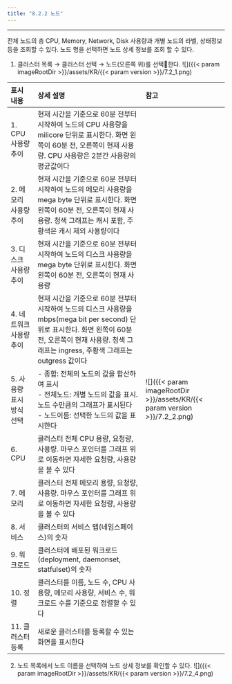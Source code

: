 ```yaml
---
title: "8.2.2 노드"
---
```


---
전체 노드의 총 CPU, Memory, Network, Disk 사용량과 개별 노드의 라벨, 상태정보 등을 조회할 수 있다. 노드 명을 선택하면 노드 상세 정보를 조회 할 수 있다.

1. 클러스터 목록 → 클러스터 선택 → 노드(오른쪽 위)를 선택한다.
    ![]({{< param imageRootDir >}}/assets/KR/{{< param version >}}/7.2_1.png)

| **표시 내용** | **상세 설명**                       | **참고** |
| :---------------- | :--------------------------- | :---------- |
| 1. CPU 사용량 추이 | 현재 시간을 기준으로 60분 전부터 시작하여 노드의 CPU 사용량을 milicore 단위로 표시한다. 화면 왼쪽이 60분 전, 오른쪽이 현재 사용량. CPU 사용량은 2분간 사용량의 평균값이다 |
| 2. 메모리 사용량 추이 | 현재 시간을 기준으로 60분 전부터 시작하여 노드의 메모리 사용량을 mega byte 단위로 표시한다. 화면 왼쪽이 60분 전, 오른쪽이 현재 사용량. 청색 그래프는 캐시 포함, 주황색은 캐시 제외 사용량이다 | |
| 3. 디스크 사용량 추이 | 현재 시간을 기준으로 60분 전부터 시작하여 노드의 디스크 사용량을 mega byte 단위로 표시한다. 화면 왼쪽이 60분 전, 오른쪽이 현재 사용량 | |
| 4. 네트워크 사용량 추이 | 현재 시간을 기준으로 60분 전부터 시작하여 노드의 디스크 사용량을 mbps(mega bit per second) 단위로 표시한다. 화면 왼쪽이 60분 전, 오른쪽이 현재 사용량. 청색 그래프는 ingress, 주황색 그래프는 outgress 값이다 | |
| 5. 사용량 표시 방식 선택 | - 종합: 전체의 노드의 값을 합산하여 표시<br>- 전체노드: 개별 노드의 값을 표시. 노드 수만큼의 그래프가 표시된다<br> - 노드이름: 선택한 노드의 값을 표시한다 | ![]({{< param imageRootDir >}}/assets/KR/{{< param version >}}/7.2_2.png) |
| 6. CPU | 클러스터 전체 CPU 용량, 요청량, 사용량. 마우스 포인터를 그래프 위로 이동하면 자세한 요청량, 사용량을 볼 수 있다 | |
| 7. 메모리 | 클러스터 전체 메모리 용량, 요청량, 사용량. 마우스 포인터를 그래프 위로 이동하면 자세한 요청량, 사용량을 볼 수 있다 | |
| 8. 서비스 | 클러스터의 서비스 맵\(네임스페이스\)의 숫자 | |
| 9. 워크로드 | 클러스터에 배포된 워크로드(deployment, daemonset, statfulset)의 숫자        | |
| 10. 정렬  | 클러스터를 이름, 노드 수, CPU 사용량, 메모리 사용량, 서비스 수, 워크로드 수를 기준으로 정렬할 수 있다 | |
| 11. 클러스터 등록  | 새로운 클러스터를 등록할 수 있는 화면을 표시한다 | |

2. 노드 목록에서 노드 이름을 선택하여 노드 상세 정보를 확인할 수 있다.
    ![]({{< param imageRootDir >}}/assets/KR/{{< param version >}}/7.2_4.png)
